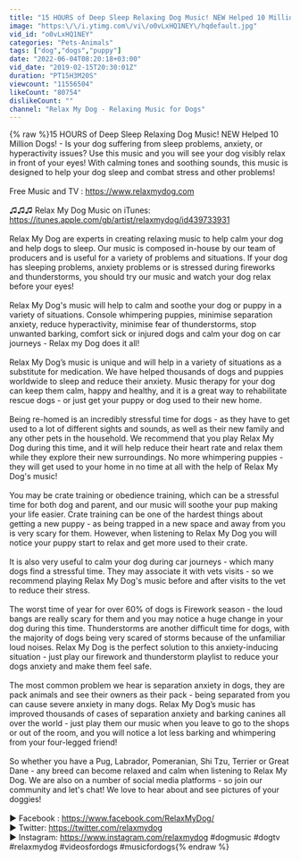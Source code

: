 ```yaml
---
title: "15 HOURS of Deep Sleep Relaxing Dog Music! NEW Helped 10 Million Dogs!"
image: "https:\/\/i.ytimg.com\/vi\/o0vLxHQ1NEY\/hqdefault.jpg"
vid_id: "o0vLxHQ1NEY"
categories: "Pets-Animals"
tags: ["dog","dogs","puppy"]
date: "2022-06-04T08:20:18+03:00"
vid_date: "2019-02-15T20:30:01Z"
duration: "PT15H3M20S"
viewcount: "11556504"
likeCount: "80754"
dislikeCount: ""
channel: "Relax My Dog - Relaxing Music for Dogs"
---
```

{% raw %}15 HOURS of Deep Sleep Relaxing Dog Music! NEW Helped 10 Million Dogs! - Is your dog suffering from sleep problems, anxiety, or hyperactivity issues? Use this music and you will see your dog visibly relax in front of your eyes! With calming tones and soothing sounds, this music is designed to help your dog sleep and combat stress and other problems!<br /><br />Free Music and TV : <a rel="nofollow" target="blank" href="https://www.relaxmydog.com">https://www.relaxmydog.com</a><br /><br />♫♫♫ Relax My Dog Music on iTunes: <br /><a rel="nofollow" target="blank" href="https://itunes.apple.com/gb/artist/relaxmydog/id439733931">https://itunes.apple.com/gb/artist/relaxmydog/id439733931</a><br /><br />Relax My Dog are experts in creating relaxing music to help calm your dog and help dogs to sleep. Our music is composed in-house by our team of producers and is useful for a variety of problems and situations. If your dog has sleeping problems, anxiety problems or is stressed during fireworks and thunderstorms, you should try our music and watch your dog relax before your eyes! <br /><br />Relax My Dog's music will help to calm and soothe your dog or puppy in a variety of situations. Console whimpering puppies, minimise separation anxiety, reduce hyperactivity, minimise fear of thunderstorms, stop unwanted barking, comfort sick or injured dogs and calm your dog on car journeys - Relax my Dog does it all! <br /><br />Relax My Dog’s music is unique and will help in a variety of situations as a substitute for medication. We have helped thousands of dogs and puppies worldwide to sleep and reduce their anxiety. Music therapy for your dog can keep them calm, happy and healthy, and it is a great way to rehabilitate rescue dogs - or just get your puppy or dog used to their new home. <br /><br />Being re-homed is an incredibly stressful time for dogs - as they have to get used to a lot of different sights and sounds, as well as their new family and any other pets in the household. We recommend that you play Relax My Dog during this time, and it will help reduce their heart rate and relax them while they explore their new surroundings. No more whimpering puppies - they will get used to your home in no time at all with the help of Relax My Dog's music!<br /><br />You may be crate training or obedience training, which can be a stressful time for both dog and parent, and our music will soothe your pup making your life easier. Crate training can be one of the hardest things about getting a new puppy - as being trapped in a new space and away from you is very scary for them. However, when listening to Relax My Dog you will notice your puppy start to relax and get more used to their crate.<br /><br />It is also very useful to calm your dog during car journeys - which many dogs find a stressful time. They may associate it with vets visits - so we recommend playing Relax My Dog's music before and after visits to the vet to reduce their stress.<br /><br />The worst time of year for over 60% of dogs is Firework season - the loud bangs are really scary for them and you may notice a huge change in your dog during this time. Thunderstorms are another difficult time for dogs, with the majority of dogs being very scared of storms because of the unfamiliar loud noises. Relax My Dog is the perfect solution to this anxiety-inducing situation - just play our firework and thunderstorm playlist to reduce your dogs anxiety and make them feel safe. <br /><br />The most common problem we hear is separation anxiety in dogs, they are pack animals and see their owners as their pack - being separated from you can cause severe anxiety in many dogs. Relax My Dog’s music has improved thousands of cases of separation anxiety and barking canines all over the world - just play them our music when you leave to go to the shops or out of the room, and you will notice a lot less barking and whimpering from your four-legged friend!<br /><br />So whether you have a Pug, Labrador, Pomeranian, Shi Tzu, Terrier or Great Dane - any breed can become relaxed and calm when listening to Relax My Dog. We are also on a number of social media platforms - so join our community and let's chat! We love to hear about and see pictures of your doggies!<br /><br />► Facebook : <a rel="nofollow" target="blank" href="https://www.facebook.com/RelaxMyDog/">https://www.facebook.com/RelaxMyDog/</a><br />► Twitter: <a rel="nofollow" target="blank" href="https://twitter.com/relaxmydog">https://twitter.com/relaxmydog</a><br />► Instagram: <a rel="nofollow" target="blank" href="https://www.instagram.com/relaxmydog">https://www.instagram.com/relaxmydog</a> #dogmusic #dogtv #relaxmydog #videosfordogs #musicfordogs{% endraw %}
